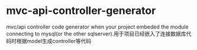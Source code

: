 # mvc-api-controller-generator
mvc/api controller code generator when your project embeded the module connecting to mysql(or the other sqlserver).用于项目已经嵌入了连接数据库代码时根据model生成controller等代码
